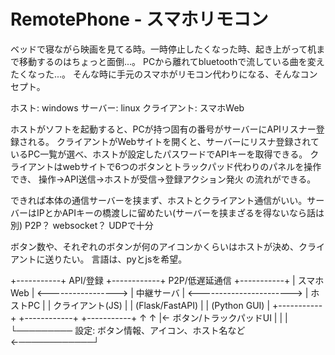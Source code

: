 # RemotePhone - スマホリモコン

ベッドで寝ながら映画を見てる時。一時停止したくなった時、起き上がって机まで移動するのはちょっと面倒...。
PCから離れてbluetoothで流している曲を変えたくなった...。
そんな時に手元のスマホがリモコン代わりになる、そんなコンセプト。

ホスト: windows
サーバー: linux
クライアント: スマホWeb

ホストがソフトを起動すると、PCが持つ固有の番号がサーバーにAPIリスナー登録される。
クライアントがWebサイトを開くと、サーバーにリスナ登録されているPC一覧が選べ、ホストが設定したパスワードでAPIキーを取得できる。
クライアントはwebサイトで6つのボタンとトラックパッド代わりのパネルを操作でき、 操作->API送信->ホストが受信->登録アクション発火 の流れができる。

できれば本体の通信サーバーを挟まず、ホストとクライアント通信がいい。サーバーはIPとかAPIキーの橋渡しに留めたい(サーバーを挟まざるを得ないなら話は別)
P2P？ websocket？ UDPで十分

ボタン数や、それぞれのボタンが何のアイコンかくらいはホストが決め、クライアントに送りたい。
言語は、pyとjsを希望。

+-----------+       API/登録       +------------+       P2P/低遅延通信       +-----------+
| スマホWeb | <-----------------> |  中継サーバ | <-----------------------> |   ホストPC |
| クライアント(JS) |                 | (Flask/FastAPI) |                          | (Python GUI) |
+-----------+                     +------------+                              +-----------+
         ↑                                                                    ↑
         |← ボタン/トラックパッドUI                                           |
         |                                                                    |
         └───────── 設定: ボタン情報、アイコン、ホスト名など ←────────────┘


